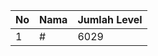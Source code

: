 | No | Nama            | Jumlah Level |
|----|-----------------|--------------|
| 1  | #    |    6029        |
